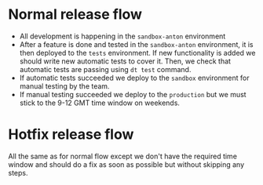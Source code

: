 
# Normal release flow

- All development is happening in the `sandbox-anton` environment
- After a feature is done and tested in the `sandbox-anton` environment, it is then deployed to the `tests` environment. If new functionality is added we should write new automatic tests to cover it. Then, we check that automatic tests are passing using `dt test` command.
- If automatic tests succeeded we deploy to the `sandbox` environment for manual testing by the team.
- If manual testing succeeded we deploy to the `production` but we must stick to the 9-12 GMT time window on weekends.

# Hotfix release flow

All the same as for normal flow except we don't have the required time window and should do a fix as soon as possible but without skipping any steps.
